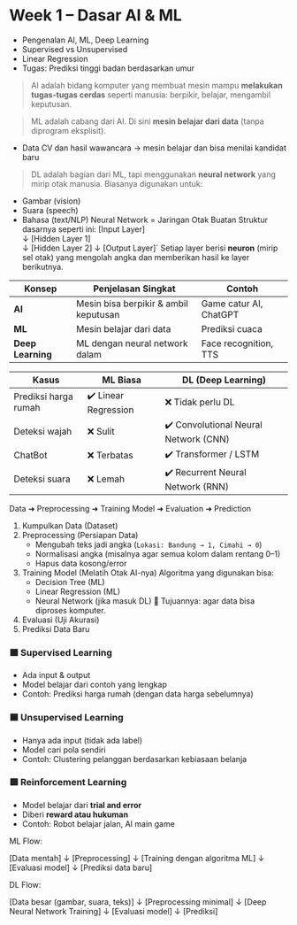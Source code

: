 # Week 1 – Dasar AI & ML

- Pengenalan AI, ML, Deep Learning
- Supervised vs Unsupervised
- Linear Regression
- Tugas: Prediksi tinggi badan berdasarkan umur

> AI adalah bidang komputer yang membuat mesin mampu **melakukan tugas-tugas cerdas** seperti manusia: berpikir, belajar, mengambil keputusan.

> ML adalah cabang dari AI. Di sini **mesin belajar dari data** (tanpa diprogram eksplisit).
- Data CV dan hasil wawancara → mesin belajar dan bisa menilai kandidat baru

> DL adalah bagian dari ML, tapi menggunakan **neural network** yang mirip otak manusia. Biasanya digunakan untuk:
- Gambar (vision)
- Suara (speech)
- Bahasa (text/NLP)
 Neural Network = Jaringan Otak Buatan
 Struktur dasarnya seperti ini:
[Input Layer]     
	↓ 
[Hidden Layer 1]     
	↓ 
[Hidden Layer 2]
	↓ 
[Output Layer]`
Setiap layer berisi **neuron** (mirip sel otak) yang mengolah angka dan memberikan hasil ke layer berikutnya.

| Konsep            | Penjelasan Singkat                    | Contoh                 |
| ----------------- | ------------------------------------- | ---------------------- |
| **AI**            | Mesin bisa berpikir & ambil keputusan | Game catur AI, ChatGPT |
| **ML**            | Mesin belajar dari data               | Prediksi cuaca         |
| **Deep Learning** | ML dengan neural network dalam        | Face recognition, TTS  |

|Kasus|ML Biasa|DL (Deep Learning)|
|---|---|---|
|Prediksi harga rumah|✔️ Linear Regression|❌ Tidak perlu DL|
|Deteksi wajah|❌ Sulit|✔️ Convolutional Neural Network (CNN)|
|ChatBot|❌ Terbatas|✔️ Transformer / LSTM|
|Deteksi suara|❌ Lemah|✔️ Recurrent Neural Network (RNN)|

Data ➜ Preprocessing ➜ Training Model ➜ Evaluation ➜ Prediction

1. Kumpulkan Data (Dataset)
2. Preprocessing (Persiapan Data)
	- Mengubah teks jadi angka (`Lokasi: Bandung → 1, Cimahi → 0`)
	- Normalisasi angka (misalnya agar semua kolom dalam rentang 0–1)
	- Hapus data kosong/error
3. Training Model (Melatih Otak AI-nya)
	Algoritma yang digunakan bisa:
	- Decision Tree (ML)
	- Linear Regression (ML)
	- Neural Network (jika masuk DL)
	🔧 Tujuannya: agar data bisa diproses komputer.
4. Evaluasi (Uji Akurasi)
5. Prediksi Data Baru

### 🟩 **Supervised Learning**

- Ada input & output
- Model belajar dari contoh yang lengkap
- Contoh: Prediksi harga rumah (dengan data harga sebelumnya)
    
### 🟦 **Unsupervised Learning**

- Hanya ada input (tidak ada label)
- Model cari pola sendiri
- Contoh: Clustering pelanggan berdasarkan kebiasaan belanja
    
### 🟥 **Reinforcement Learning**

- Model belajar dari **trial and error**
- Diberi **reward atau hukuman**
- Contoh: Robot belajar jalan, AI main game



ML Flow:

[Data mentah] 
  ↓
[Preprocessing] 
  ↓
[Training dengan algoritma ML] 
  ↓
[Evaluasi model] 
  ↓
[Prediksi data baru]

DL Flow:

[Data besar (gambar, suara, teks)]
  ↓
[Preprocessing minimal] 
  ↓
[Deep Neural Network Training] 
  ↓
[Evaluasi model] 
  ↓
[Prediksi]